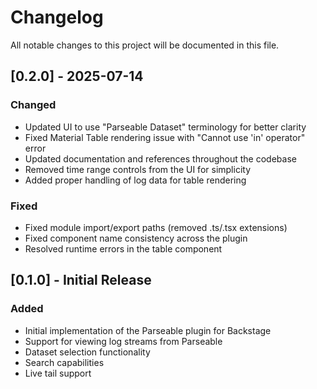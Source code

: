 # Changelog

All notable changes to this project will be documented in this file.

## [0.2.0] - 2025-07-14

### Changed
- Updated UI to use "Parseable Dataset" terminology for better clarity
- Fixed Material Table rendering issue with "Cannot use 'in' operator" error
- Updated documentation and references throughout the codebase
- Removed time range controls from the UI for simplicity
- Added proper handling of log data for table rendering

### Fixed
- Fixed module import/export paths (removed .ts/.tsx extensions)
- Fixed component name consistency across the plugin
- Resolved runtime errors in the table component

## [0.1.0] - Initial Release

### Added
- Initial implementation of the Parseable plugin for Backstage
- Support for viewing log streams from Parseable
- Dataset selection functionality
- Search capabilities
- Live tail support
